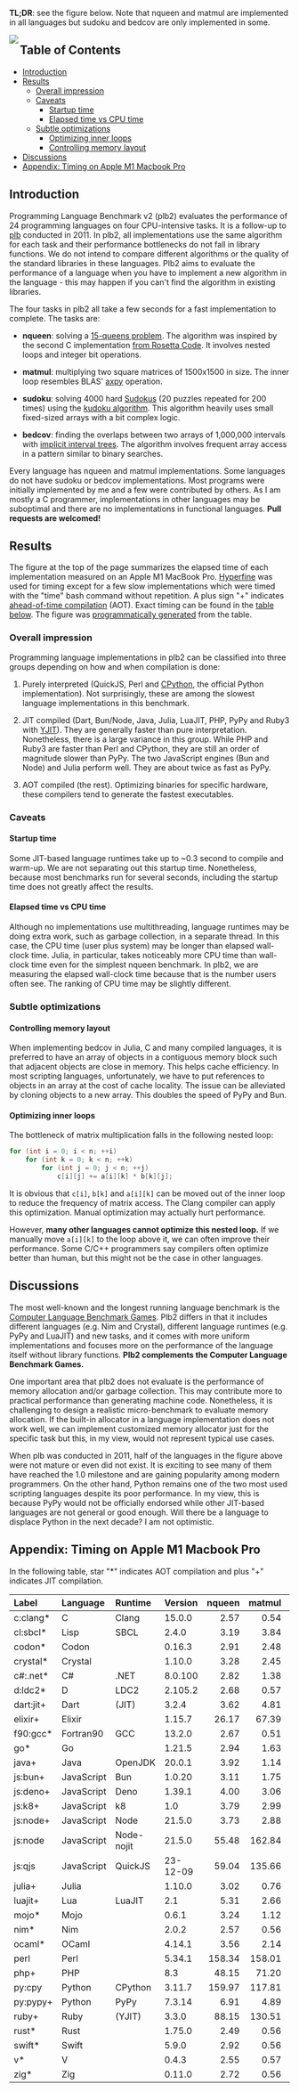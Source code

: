 **TL;DR**: see the figure below. Note that nqueen and matmul are implemented in
all languages but sudoku and bedcov are only implemented in some.

<img align="left" src="https://i.ibb.co/XVZvcqF/template.png?v16"/>

## Table of Contents

- [Introduction](#intro)
- [Results](#result)
  - [Overall impression](#overall)
  - [Caveats](#caveat)
    - [Startup time](#startup)
	- [Elapsed time vs CPU time](#cputime)
  - [Subtle optimizations](#opt)
	- [Optimizing inner loops](#matmul)
	- [Controlling memory layout](#memlayout)
- [Discussions](#conclusion)
- [Appendix: Timing on Apple M1 Macbook Pro](#table)

## <a name="intro"></a>Introduction

Programming Language Benchmark v2 (plb2) evaluates the performance of 24
programming languages on four CPU-intensive tasks. It is a follow-up to
[plb][plb] conducted in 2011. In plb2, all implementations use the same
algorithm for each task and their performance bottlenecks do not fall in
library functions. We do not intend to compare different algorithms or the
quality of the standard libraries in these languages. Plb2 aims to
evaluate the performance of a language when you have to implement a new
algorithm in the language - this may happen if you can't find the algorithm in
existing libraries.

The four tasks in plb2 all take a few seconds for a fast implementation to
complete. The tasks are:

* **nqueen**: solving a [15-queens problem][8queen]. The algorithm was inspired
  by the second C implementation [from Rosetta Code][8qrc]. It involves nested
  loops and integer bit operations.

* **matmul**: multiplying two square matrices of 1500x1500 in size. The inner
  loop resembles BLAS' [axpy][axpy] operation.

* **sudoku**: solving 4000 hard [Sudokus][sudoku] (20 puzzles repeated for 200
  times) using the [kudoku algorithm][kudoku]. This algorithm heavily uses
  small fixed-sized arrays with a bit complex logic.

* **bedcov**: finding the overlaps between two arrays of 1,000,000 intervals
  with [implicit interval trees][iitree]. The algorithm involves frequent
  array access in a pattern similar to binary searches.

Every language has nqueen and matmul implementations. Some languages do not
have sudoku or bedcov implementations. Most programs were initially implemented
by me and a few were contributed by others. As I am mostly a C programmer,
implementations in other languages may be suboptimal and there are no
implementations in functional languages. **Pull requests are welcomed!**

## <a name="result"></a>Results

The figure at the top of the page summarizes the elapsed time of each implementation
measured on an Apple M1 MacBook Pro. [Hyperfine][hyperfine] was used for timing
except for a few slow implementations which were timed with the "time" bash
command without repetition. A plus sign "+" indicates [ahead-of-time
compilation][aot] (AOT). Exact timing can be found in the [table below](#table). The
figure was [programmatically generated](analysis) from the table.

### <a name="overall"></a>Overall impression

Programming language implementations in plb2 can be classified into three groups
depending on how and when compilation is done:

1. Purely interpreted (QuickJS, Perl and [CPython][cpy], the official Python
   implementation). Not surprisingly, these are among the slowest language
   implementations in this benchmark.

2. JIT compiled (Dart, Bun/Node, Java, Julia, LuaJIT, PHP, PyPy and Ruby3 with
   [YJIT][yjit]). They are generally faster than pure interpretation.
   Nonetheless, there is a large variance in this group. While PHP and Ruby3
   are faster than Perl and CPython, they are still an order of magnitude
   slower than PyPy. The two JavaScript engines (Bun and Node) and Julia
   perform well. They are about twice as fast as PyPy.

3. AOT compiled (the rest). Optimizing binaries for specific hardware, these
   compilers tend to generate the fastest executables.

### <a name="caveat"></a>Caveats

#### <a name="startup"></a>Startup time

Some JIT-based language runtimes take up to ~0.3 second to compile and warm-up.
We are not separating out this startup time. Nonetheless, because most
benchmarks run for several seconds, including the startup time does not greatly
affect the results.

#### <a name="cputime"></a>Elapsed time vs CPU time

Although no implementations use multithreading, language runtimes may be doing
extra work, such as garbage collection, in a separate thread. In this case, the
CPU time (user plus system) may be longer than elapsed wall-clock time. Julia,
in particular, takes noticeably more CPU time than wall-clock time even for the
simplest nqueen benchmark. In plb2, we are measuring the elapsed wall-clock
time because that is the number users often see. The ranking of CPU time may be
slightly different.

### <a name="opt"></a>Subtle optimizations

#### <a name="memlayout"></a>Controlling memory layout

When implementing bedcov in Julia, C and many compiled languages, it is
preferred to have an array of objects in a contiguous memory block such that
adjacent objects are close in memory. This helps cache efficiency. In most
scripting languages, unfortunately, we have to put references to objects in an
array at the cost of cache locality. The issue can be alleviated by cloning
objects to a new array. This doubles the speed of PyPy and Bun.

#### <a name="matmul"></a>Optimizing inner loops

The bottleneck of matrix multiplication falls in the following nested loop:
```cpp
for (int i = 0; i < n; ++i)
    for (int k = 0; k < n; ++k)
        for (int j = 0; j < n; ++j)
            c[i][j] += a[i][k] * b[k][j];
```
It is obvious that `c[i]`, `b[k]` and `a[i][k]` can be moved out of the inner
loop to reduce the frequency of matrix access. The Clang compiler can apply
this optimization. Manual optimization may actually hurt performance.

However, **many other languages cannot optimize this nested loop.** If we
manually move `a[i][k]` to the loop above it, we can often improve their
performance. Some C/C++ programmers say compilers often optimize better than
human, but this might not be the case in other languages.

## <a name="conclusion"></a>Discussions

The most well-known and the longest running language benchmark is the [Computer
Language Benchmark Games][clbg]. Plb2 differs in that it includes different
languages (e.g. Nim and Crystal), different language runtimes (e.g. PyPy and
LuaJIT) and new tasks, and it comes with more uniform
implementations and focuses more on the performance of the language itself
without library functions. **Plb2 complements the Computer Language Benchmark
Games.**

One important area that plb2 does not evaluate is the performance of memory
allocation and/or garbage collection. This may contribute more to practical
performance than generating machine code. Nonetheless, it is challenging to
design a realistic micro-benchmark to evaluate memory allocation. If the
built-in allocator in a language implementation does not work well, we can
implement customized memory allocator just for the specific task but this, in
my view, would not represent typical use cases.

When plb was conducted in 2011, half of the languages in the figure above were
not mature or even did not exist. It is exciting to see many of them have
reached the 1.0 milestone and are gaining popularity among modern programmers.
On the other hand, Python remains one of the two most used scripting languages
despite its poor performance. In my view, this is because PyPy would not be
officially endorsed while other JIT-based languages are not general or good
enough. Will there be a language to displace Python in the next decade? I am
not optimistic.

## <a name="table"></a>Appendix: Timing on Apple M1 Macbook Pro

In the following table, star "\*" indicates AOT compilation and plus "+"
indicates JIT compilation.

|Label    |Language  |Runtime|Version| nqueen | matmul | sudoku | bedcov |
|:--------|:---------|:------|:------|-------:|-------:|-------:|-------:|
|c:clang* |C         |Clang  |15.0.0 | 2.57   | 0.54   | 1.56   | 0.84   |
|cl:sbcl* |Lisp      |SBCL   |2.4.0  | 3.19   | 3.84   |        |        |
|codon\*  |Codon     |       |0.16.3 | 2.91   | 2.48   | 3.10   |        |
|crystal* |Crystal   |       |1.10.0 | 3.28   | 2.45   | 3.14   | 0.87   |
|c#:.net* |C#        |.NET   |8.0.100| 2.82   | 1.38   | 3.12   |        |
|d:ldc2*  |D         |LDC2   |2.105.2| 2.68   | 0.57   | 1.60   |        |
|dart:jit+|Dart      |(JIT)  |3.2.4  | 3.62   | 4.81   | 3.24   |        |
|elixir+  |Elixir    |       |1.15.7 | 26.17  | 67.39  |        |        |
|f90:gcc* |Fortran90 |GCC    |13.2.0 | 2.67   | 0.51   | 1.84   |        |
|go*      |Go        |       |1.21.5 | 2.94   | 1.63   | 2.04   |        |
|java+    |Java      |OpenJDK|20.0.1 | 3.92   | 1.14   | 3.20   |        |
|js:bun+  |JavaScript|Bun    |1.0.20 | 3.11   | 1.75   | 3.07   | 2.83   |
|js:deno+ |JavaScript|Deno   |1.39.1 | 4.00   | 3.06   | 4.04   | 3.87   |
|js:k8+   |JavaScript|k8     |1.0    | 3.79   | 2.99   | 3.76   | 4.02   |
|js:node+ |JavaScript|Node   |21.5.0 | 3.73   | 2.88   | 3.77   | 3.83   |
|js:node  |JavaScript|Node-nojit|21.5.0|55.48 | 162.84 | 63.91  | 21.61  |
|js:qjs   |JavaScript|QuickJS|23-12-09|59.04  | 135.66 | 67.55  | 38.27  |
|julia+   |Julia     |       |1.10.0 | 3.02   | 0.76   | 2.35   | 1.96   |
|luajit+  |Lua       |LuaJIT |2.1    | 5.31   | 2.66   | 4.48   | 10.59  |
|mojo*    |Mojo      |       |0.6.1  | 3.24   | 1.12   |        |        |
|nim*     |Nim       |       |2.0.2  | 2.57   | 0.56   | 1.64   | 1.07   |
|ocaml*   |OCaml     |       |4.14.1 | 3.56   | 2.14   |        |        |
|perl     |Perl      |       |5.34.1 | 158.34 | 158.01 | 90.78  |        |
|php+     |PHP       |       |8.3    | 48.15  | 71.20  |        |        |
|py:cpy   |Python    |CPython|3.11.7 | 159.97 | 117.81 | 52.88  | 42.84  |
|py:pypy+ |Python    |PyPy   |7.3.14 | 6.91   | 4.89   | 8.82   | 6.27   |
|ruby+    |Ruby      |(YJIT) |3.3.0  | 88.15  | 130.51 | 52.26  |        |
|rust*    |Rust      |       |1.75.0 | 2.49   | 0.56   | 1.65   | 0.94   |
|swift*   |Swift     |       |5.9.0  | 2.92   | 0.56   | 1.78   |        |
|v*       |V         |       |0.4.3  | 2.55   | 0.57   | 1.66   | 1.23   |
|zig*     |Zig       |       |0.11.0 | 2.72   | 0.56   |        |        |

[plb]: https://github.com/attractivechaos/plb
[8queen]: https://en.wikipedia.org/wiki/Eight_queens_puzzle
[8qrc]: https://rosettacode.org/wiki/N-queens_problem#C
[sudoku]: https://en.wikipedia.org/wiki/Sudoku
[kudoku]: https://attractivechaos.github.io/plb/kudoku.html
[iitree]: https://academic.oup.com/bioinformatics/article/37/9/1315/5910546
[hyperfine]: https://github.com/sharkdp/hyperfine
[cpy]: https://en.wikipedia.org/wiki/CPython
[pypy]: https://www.pypy.org
[bun]: https://bun.sh
[luablog]: https://attractivechaos.wordpress.com/2011/01/23/amazed-by-luajit/
[yjit]: https://github.com/ruby/ruby/blob/master/doc/yjit/yjit.md
[aot]: https://en.wikipedia.org/wiki/Ahead-of-time_compilation
[clbg]: https://benchmarksgame-team.pages.debian.net/benchmarksgame/index.html
[axpy]: https://en.wikipedia.org/wiki/Basic_Linear_Algebra_Subprograms#Level_1
